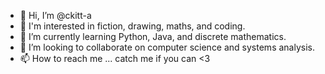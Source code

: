 - 👋 Hi, I’m @ckitt-a
- 👀 I'm interested in fiction, drawing, maths, and coding.
- 🌱 I’m currently learning Python, Java, and discrete mathematics.
- 💞️ I’m looking to collaborate on computer science and systems analysis.
- 📫 How to reach me ... catch me if you can <3

<!---
chunkitt46/chunkitt46 is a ✨ special ✨ repository because its `README.md` (this file) appears on your GitHub profile.
You can click the Preview link to take a look at your changes.
--->
